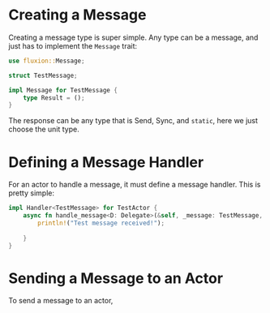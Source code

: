 # Creating a Message

Creating a message type is super simple. Any type can be a message, and just has to implement the `Message` trait:

```rust
use fluxion::Message;

struct TestMessage;

impl Message for TestMessage {
    type Result = ();
}
```
The response can be any type that is Send, Sync, and `static`, here we just choose the unit type.

# Defining a Message Handler

For an actor to handle a message, it must define a message handler. This is pretty simple:

```rust
impl Handler<TestMessage> for TestActor {
    async fn handle_message<D: Delegate>(&self, _message: TestMessage, _context: &ActorContext<D>) {
        println!("Test message received!");
        
    }
}
```

# Sending a Message to an Actor

To send a message to an actor, 